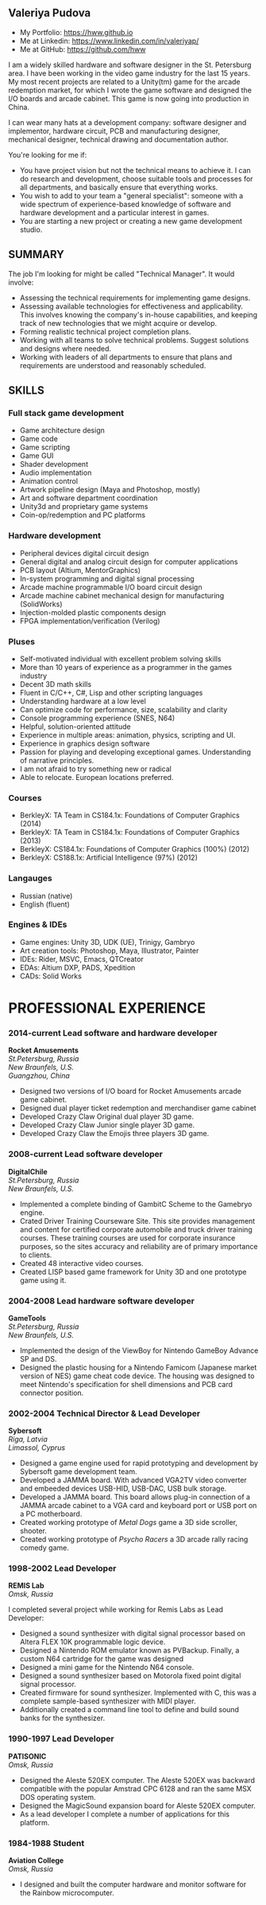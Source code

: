 ## Valeriya Pudova

- My Portfolio: https://hww.github.io
- Me at Linkedin: https://www.linkedin.com/in/valeriyap/
- Me at GitHub: https://github.com/hww

I am a widely skilled hardware and software designer in the St. Petersburg area. I have been working in the video game industry for the last 15 years. My most recent projects are related to a Unity(tm) game for the arcade redemption market, for which I wrote the game software and designed the I/O boards and arcade cabinet. This game is now going into production in China.

I can wear many hats at a development company: software designer and implementor, hardware circuit, PCB and manufacturing designer, mechanical designer, technical drawing and documentation author.

You're looking for me if:

- You have project vision but not the technical means to achieve it. I can do research and development, choose suitable tools and processes for all departments, and basically ensure that everything works.
- You wish to add to your team a "general specialist": someone with a wide spectrum of experience-based knowledge of software and hardware development and a particular interest in games.
- You are starting a new project or creating a new game development studio.

## SUMMARY

The job I'm looking for might be called "Technical Manager".
It would involve:
  - Assessing the technical requirements for implementing game designs.
  - Assessing available technologies for effectiveness and applicability. This involves knowing the company's in-house capabilities, and keeping track of new technologies that we might acquire or develop.
  - Forming realistic technical project completion plans.
  - Working with all teams to solve technical problems. Suggest solutions and designs where needed.
  - Working with leaders of all departments to ensure that plans and requirements are understood and reasonably scheduled.

## SKILLS

### Full stack game development

- Game architecture design
- Game code
- Game scripting 
- Game GUI
- Shader development
- Audio implementation
- Animation control
- Artwork pipeline design (Maya and Photoshop, mostly)
- Art and software department coordination
- Unity3d and proprietary game systems
- Coin-op/redemption and PC platforms

### Hardware development

- Peripheral devices digital circuit design
- General digital and analog circuit design for computer applications
- PCB layout (Altium, MentorGraphics)
- In-system programming and digital signal processing
- Arcade machine programmable I/O board circuit design
- Arcade machine cabinet mechanical design for manufacturing (SolidWorks)
- Injection-molded plastic components design
- FPGA implementation/verification (Verilog)

### Pluses

- Self-motivated individual with excellent problem solving skills
- More than 10 years of experience as a programmer in the games industry 
- Decent 3D math skills
- Fluent in C/C++, C#, Lisp and other scripting languages
- Understanding hardware at a low level
- Can optimize code for performance, size, scalability and clarity
- Console programming experience (SNES, N64)
- Helpful, solution-oriented attitude
- Experience in multiple areas: animation, physics, scripting and UI.
- Experience in graphics design software 
- Passion for playing and developing exceptional games. Understanding of narrative principles.
- I am not afraid to try something new or radical
- Able to relocate. European locations preferred.

### Courses

- BerkleyX: TA Team in CS184.1x: Foundations of Computer Graphics (2014)
- BerkleyX: TA Team in CS184.1x: Foundations of Computer Graphics (2013)
- BerkleyX: CS184.1x: Foundations of Computer Graphics (100%) (2012)
- BerkleyX: CS188.1x: Artificial Intelligence (97%) (2012) 

### Langauges

- Russian (native)
- English (fluent)

### Engines & IDEs 

- Game engines: Unity 3D,  UDK (UE), Trinigy, Gambryo
- Art creation tools: Photoshop, Maya, Illustrator, Painter
- IDEs: Rider, MSVC, Emacs, QTCreator
- EDAs: Altium DXP, PADS, Xpedition
- CADs: Solid Works

# PROFESSIONAL EXPERIENCE

### 2014-current Lead software and hardware developer
**Rocket Amusements**<br/>
_St.Petersburg, Russia_<br/>
_New Braunfels, U.S._<br/>
_Guangzhou, China_

- Designed two versions of I/O board for Rocket Amusements arcade game cabinet. 
- Designed dual player ticket redemption and merchandiser game cabinet
- Developed Crazy Claw Original dual player 3D game.
- Developed Crazy Claw Junior single player 3D game.
- Developed Crazy Claw the Emojis three players 3D game.

### 2008-current Lead software developer 
**DigitalChile**<br/>
_St.Petersburg, Russia_<br/>
_New Braunfels, U.S._<br/>

- Implemented a complete binding of GambitC Scheme to the Gamebryo engine. 
- Crated Driver Training Courseware Site. This site provides management and content
  for certified corporate automobile and truck driver training courses. These
  training courses are used for corporate insurance purposes, so the sites
  accuracy and reliability are of primary importance to clients.
- Created 48 interactive video courses.
- Created LISP based game framework for Unity 3D and one prototype game using it.

### 2004-2008 Lead hardware software developer
**GameTools**<br/>
_St.Petersburg, Russia_<br/>
_New Braunfels, U.S._

- Implemented the design of the ViewBoy for Nintendo GameBoy Advance SP and DS. 
- Designed the plastic housing for a Nintendo Famicom (Japanese market version of NES) game cheat code device. The housing was designed to meet Nintendo's specification for shell dimensions and PCB card connector position. 

### 2002-2004 Technical Director & Lead Developer
**Sybersoft**<br/>
_Riga, Latvia_<br/>
_Limassol, Cyprus_

- Designed a game engine used for rapid prototyping and development by Sybersoft game development team. 
- Developed a JAMMA board. With advanced VGA2TV video converter and embeeded devices USB-HID, USB-DAC, USB bulk storage.
- Developed a JAMMA board. This board allows plug-in connection of a JAMMA arcade cabinet to a VGA card and keyboard port or USB port on a PC motherboard.
- Created working prototype of _Metal Dogs_ game a 3D side scroller, shooter.
- Created working prototype of _Psycho Racers_ a 3D arcade rally racing comedy game.

### 1998-2002 Lead Developer
**REMIS Lab**<br/>
_Omsk, Russia_

I completed several project while working for Remis Labs as Lead Developer:

- Designed a sound synthesizer with digital signal processor based on Altera FLEX 10K programmable logic device.
- Designed a Nintendo ROM emulator known as PVBackup. Finally, a custom N64 cartridge for the game was designed
- Designed a mini game for the Nintendo N64 console.
- Designed a sound synthesizer based on Motorola fixed point digital signal processor. 
- Created firmware for sound synthesizer. Implemented with C, this was a complete sample-based synthesizer with MIDI player.
- Additionally created a command line tool to define and build sound banks for the synthesizer.

### 1990-1997 Lead Developer 
**PАТISОNIС**<br/>
_Omsk, Russia_

- Designed the Aleste 520EX computer. The Aleste 520EX was backward compatible
  with the popular Amstrad CPC 6128 and ran the same MSX DOS operating system.
- Designed the MagicSound expansion board for Aleste 520EX computer.   
- As a lead developer I complete a number of applications for this platform.

### 1984-1988 Student
**Aviation College**<br/>
_Omsk, Russia_

- I designed and built the computer hardware and monitor software for the Rainbow microcomputer.
